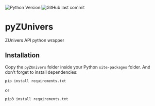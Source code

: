 ![Python Version](https://img.shields.io/python/required-version-toml?tomlFilePath=https%3A%2F%2Fraw.githubusercontent.com%2FMalikAza%2FpyZUnivers%2Fv2-remodeling%2Fpyproject.toml&style=for-the-badge&logo=python) ![GitHub last commit](https://img.shields.io/github/last-commit/MalikAza/pyZUnivers/main?style=for-the-badge)

# pyZUnivers
ZUnivers API python wrapper
## Installation
Copy the `pyZUnivers` folder inside your Python `site-packages` folder.
And don't forget to install dependencies:
```bash
pip install requirements.txt
```
or
```bash
pip3 install requirements.txt
```